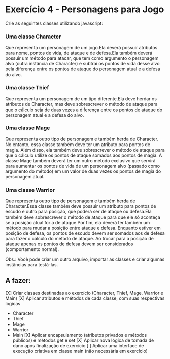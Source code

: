 # Exercício 4 - Personagens para Jogo
Crie as seguintes classes utilizando javascript:

### Uma classe Character 

Que representa um personagem de um jogo.Ela deverá possuir atributos para nome, pontos de vida, de ataque e de defesa.Ela também deverá possuir um método para atacar, que tem como argumento o personagem alvo (outra instância de Character) e subtrai os pontos de vida desse alvo pela diferença entre os pontos de ataque do personagem atual e a defesa do alvo.

### Uma classe Thief

Que representa um personagem de um tipo diferente.Ela deve herdar os atributos de Character, mas deve sobrescrever o método de ataque para que o cálculo seja de duas vezes a diferença entre os pontos de ataque do personagem atual e a defesa do alvo.

### Uma classe Mage

Que representa outro tipo de personagem e também herda de Character. No entanto, essa classe também deve ter um atributo para pontos de magia. Além disso, ela também deve sobrescrever o método de ataque para que o cálculo utilize os pontos de ataque somados aos pontos de magia. A classe Mage também deverá ter um outro método exclusivo que servirá para aumentar os pontos de vida de um personagem alvo (passado como argumento do método) em um valor de duas vezes os pontos de magia do personagem atual.

### Uma classe Warrior

Que representa outro tipo de personagem e também herda de Character.Essa classe também deve possuir um atributo para pontos de escudo e outro para posição, que poderá ser de ataque ou defesa.Ela também deve sobrescrever o método de ataque para que ele só aconteça se a posição atual for a de ataque.Por fim, ela deverá ter também um método para mudar a posição entre ataque e defesa. Enquanto estiver em posição de defesa, os pontos de escudo devem ser somados aos de defesa para fazer o cálculo do método de ataque. Ao trocar para a posição de ataque apenas os pontos de defesa devem ser considerados (comportamento normal).

Obs.: Você pode criar um outro arquivo, importar as classes e criar algumas instâncias para testá-las.

## A fazer:
[X] Criar classes destinadas ao exercício (Character, Thief, Mage, Warrior e Main)
[X] Aplicar atributos e métodos de cada classe, com suas respectivas lógicas
 - Character 
 - Thief 
 - Mage 
 - Warrior
 - Main 
[X] Aplicar encapsulamento (atributos privados e métodos públicos) e métodos get e set
[X] Aplicar nova lógica de tomada de dano após finalização de exercício
[ ] Aplicar uma interface de execução criativa em classe main (não necessária em exercício)